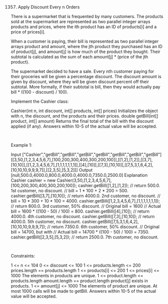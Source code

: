 1357. Apply Discount Every n Orders

There is a supermarket that is frequented by many customers. The products sold at the supermarket are represented as two parallel integer arrays products and prices, where the ith product has an ID of products[i] and a price of prices[i].

When a customer is paying, their bill is represented as two parallel integer arrays product and amount, where the jth product they purchased has an ID of product[j], and amount[j] is how much of the product they bought. Their subtotal is calculated as the sum of each amount[j] * (price of the jth product).

The supermarket decided to have a sale. Every nth customer paying for their groceries will be given a percentage discount. The discount amount is given by discount, where they will be given discount percent off their subtotal. More formally, if their subtotal is bill, then they would actually pay bill * ((100 - discount) / 100).

Implement the Cashier class:

Cashier(int n, int discount, int[] products, int[] prices) Initializes the object with n, the discount, and the products and their prices.
double getBill(int[] product, int[] amount) Returns the final total of the bill with the discount applied (if any). Answers within 10-5 of the actual value will be accepted.

 

Example 1:

Input
["Cashier","getBill","getBill","getBill","getBill","getBill","getBill","getBill"]
[[3,50,[1,2,3,4,5,6,7],[100,200,300,400,300,200,100]],[[1,2],[1,2]],[[3,7],[10,10]],[[1,2,3,4,5,6,7],[1,1,1,1,1,1,1]],[[4],[10]],[[7,3],[10,10]],[[7,5,3,1,6,4,2],[10,10,10,9,9,9,7]],[[2,3,5],[5,3,2]]]
Output
[null,500.0,4000.0,800.0,4000.0,4000.0,7350.0,2500.0]
Explanation
Cashier cashier = new Cashier(3,50,[1,2,3,4,5,6,7],[100,200,300,400,300,200,100]);
cashier.getBill([1,2],[1,2]);                        // return 500.0. 1st customer, no discount.
                                                     // bill = 1 * 100 + 2 * 200 = 500.
cashier.getBill([3,7],[10,10]);                      // return 4000.0. 2nd customer, no discount.
                                                     // bill = 10 * 300 + 10 * 100 = 4000.
cashier.getBill([1,2,3,4,5,6,7],[1,1,1,1,1,1,1]);    // return 800.0. 3rd customer, 50% discount.
                                                     // Original bill = 1600
                                                     // Actual bill = 1600 * ((100 - 50) / 100) = 800.
cashier.getBill([4],[10]);                           // return 4000.0. 4th customer, no discount.
cashier.getBill([7,3],[10,10]);                      // return 4000.0. 5th customer, no discount.
cashier.getBill([7,5,3,1,6,4,2],[10,10,10,9,9,9,7]); // return 7350.0. 6th customer, 50% discount.
                                                     // Original bill = 14700, but with
                                                     // Actual bill = 14700 * ((100 - 50) / 100) = 7350.
cashier.getBill([2,3,5],[5,3,2]);                    // return 2500.0.  7th customer, no discount.


 

Constraints:

1 <= n <= 104
0 <= discount <= 100
1 <= products.length <= 200
prices.length == products.length
1 <= products[i] <= 200
1 <= prices[i] <= 1000
The elements in products are unique.
1 <= product.length <= products.length
amount.length == product.length
product[j] exists in products.
1 <= amount[j] <= 1000
The elements of product are unique.
At most 1000 calls will be made to getBill.
Answers within 10-5 of the actual value will be accepted.